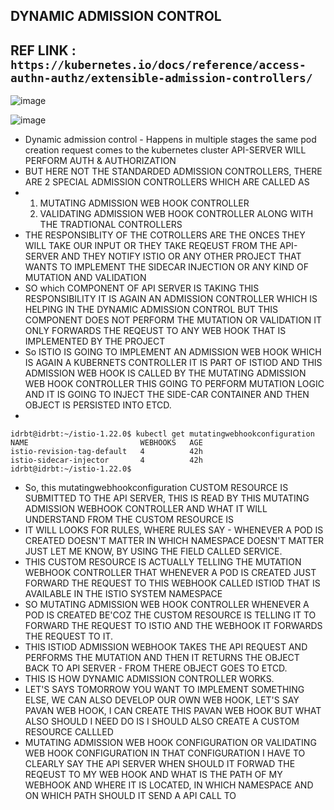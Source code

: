 ## DYNAMIC ADMISSION CONTROL

## REF LINK : ``` https://kubernetes.io/docs/reference/access-authn-authz/extensible-admission-controllers/ ```

![image](https://github.com/pavankumar0077/istio-guide/assets/40380941/ce73ec7e-0277-4ad1-9f4a-9d129454571a)

![image](https://github.com/pavankumar0077/istio-guide/assets/40380941/d41eeadd-496e-4492-a3e2-5d722258fd9c)

- Dynamic admission control - Happens in multiple stages the same pod creation request comes to the kubernetes cluster API-SERVER WILL PERFORM AUTH & AUTHORIZATION
- BUT HERE NOT THE STANDARDED ADMISSION CONTROLLERS, THERE ARE 2 SPECIAL ADMISSION CONTROLLERS WHICH ARE CALLED AS
- 1. MUTATING ADMISSION WEB HOOK CONTROLLER
  2. VALIDATING ADMISSION WEB HOOK CONTROLLER ALONG WITH THE TRADTIONAL CONTROLLERS
- THE RESPONSIBLITY OF THE COTROLLERS ARE THE ONCES THEY WILL TAKE OUR INPUT OR THEY TAKE REQEUST FROM THE API-SERVER AND THEY NOTIFY ISTIO OR ANY OTHER PROJECT THAT WANTS TO IMPLEMENT THE SIDECAR INJECTION OR ANY KIND OF MUTATION AND VALIDATION
- SO which COMPONENT OF API SERVER IS TAKING THIS RESPONSIBILITY IT IS AGAIN AN ADMISSION CONTROLLER WHICH IS HELPING IN THE DYNAMIC ADMISSION CONTROL BUT THIS COMPONENT DOES NOT PERFORM THE MUTATION OR VALIDATION IT ONLY FORWARDS THE REQEUST TO ANY WEB HOOK THAT IS IMPLEMENTED BY THE PROJECT
- So ISTIO IS GOING TO IMPLEMENT AN ADMISSION WEB HOOK WHICH IS AGAIN A KUBERNETS CONTROLLER IT IS PART OF ISTIOD AND THIS ADMISSION WEB HOOK IS CALLED BY THE MUTATING ADMISSION WEB HOOK CONTROLLER THIS GOING TO PERFORM MUTATION LOGIC AND IT IS GOING TO INJECT THE SIDE-CAR CONTAINER AND THEN OBJECT IS PERSISTED INTO ETCD.
-
```
idrbt@idrbt:~/istio-1.22.0$ kubectl get mutatingwebhookconfiguration
NAME                         WEBHOOKS   AGE
istio-revision-tag-default   4          42h
istio-sidecar-injector       4          42h
idrbt@idrbt:~/istio-1.22.0$
```
- So, this mutatingwebhookconfiguration CUSTOM RESOURCE IS SUBMITTED TO THE API SERVER, THIS IS READ BY THIS MUTATING ADMISSION WEBHOOK CONTROLLER AND WHAT IT WILL UNDERSTAND FROM THE CUSTOM RESOURCE IS
- IT WILL LOOKS FOR RULES, WHERE RULES SAY - WHENEVER A POD IS CREATED DOESN'T MATTER IN WHICH NAMESPACE  DOESN'T MATTER JUST LET ME KNOW, BY USING THE FIELD CALLED SERVICE.
- THIS CUSTOM RESOURCE IS ACTUALLY TELLING THE MUTATION WEBHOOK CONTROLLER THAT WHENEVER A POD IS CREATED JUST FORWARD THE REQUEST TO THIS WEBHOOK CALLED ISTIOD THAT IS AVAILABLE IN THE ISTIO SYSTEM NAMESPACE
- SO MUTATING ADMISSION WEB HOOK CONTROLLER WHENEVER A POD IS CREATED BE'COZ THE CUSTOM RESOURCE IS TELLING IT TO FORWARD THE REQUEST TO ISTIO AND THE WEBHOOK IT FORWARDS THE REQUEST TO IT.
- THIS ISTIOD ADMISSION WEBHOOK TAKES THE API REQUEST AND PERFORMS THE MUTATION AND THEN IT RETURNS THE OBJECT BACK TO API SERVER - FROM THERE OBJECT GOES TO ETCD.
- THIS IS HOW DYNAMIC ADMISSION CONTROLLER WORKS.
- LET'S SAYS TOMORROW YOU WANT TO IMPLEMENT SOMETHING ELSE, WE CAN ALSO DEVELOP OUR OWN WEB HOOK, LET'S SAY PAVAN WEB HOOK, I CAN CREATE THIS PAVAN WEB HOOK BUT WHAT ALSO SHOULD I NEED DO IS I SHOULD ALSO CREATE A CUSTOM RESOURCE CALLLED
- MUTATING ADMISSION WEB HOOK CONFIGURATION OR VALIDATING WEB HOOK CONFIGURATION IN THAT CONFIGURATION I HAVE TO CLEARLY SAY THE API SERVER WHEN SHOULD IT FORWAD THE REQEUST TO MY WEB HOOK AND WHAT IS THE PATH OF MY WEBHOOK AND WHERE IT IS LOCATED, IN WHICH NAMESPACE AND ON WHICH PATH SHOULD IT SEND A API CALL TO 
